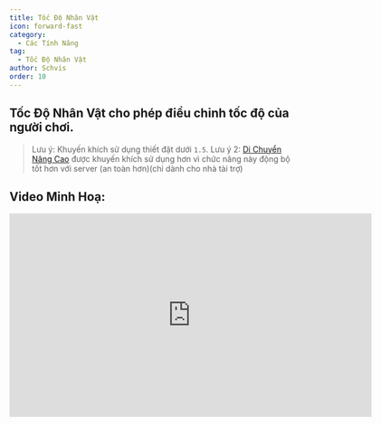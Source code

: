 ```yaml
---
title: Tốc Độ Nhân Vật
icon: forward-fast
category:
  - Các Tính Năng
tag:
  - Tốc Độ Nhân Vật
author: Schvis
order: 10
---
```


## Tốc Độ Nhân Vật cho phép điều chỉnh tốc độ của người chơi.

> Lưu ý: Khuyến khích sử dụng thiết đặt dưới `1.5`.
> Lưu ý 2: [Di Chuyển Nâng Cao](extra-movements.md) được khuyến khích sử dụng hơn vì chức năng này động bộ tốt hơn với server (an toàn hơn)(chỉ dành cho nhà tài trợ)

## Video Minh Hoạ:

<div class="iframe-container"><iframe width="640" height="360" src="https://www.youtube.com/embed/HCxmOUMFRs8?list=PL5eI1Tb64p56g27qfYk7VuFTz4FK6YrKa" title="Korepi - Player Speed" frameborder="0" allow="accelerometer; autoplay; clipboard-write; encrypted-media; gyroscope; picture-in-picture; web-share" allowfullscreen></iframe></div>
